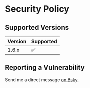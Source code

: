 # Security Policy

## Supported Versions

| Version | Supported          |
| ------- | ------------------ |
| 1.6.x   | :white_check_mark: |

## Reporting a Vulnerability

Send me a direct message [on Bsky](https://bsky.app/profile/tatsh.bsky.social).
